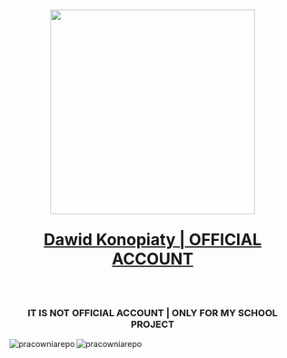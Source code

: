 <h1 align="center">
  <a href="https://github.com/DarkSpine433" target="blank">
    <img style="height:auto;" alt="" src="https://avatars.githubusercontent.com/u/93700087?v=4" width="360" height="360" class="avatar avatar-user width-full border color-bg-default">
    <p><b>Dawid Konopiaty | OFFICIAL ACCOUNT</b></p>
  </a>
</h1> 
<br>
<h3 align="center">IT IS NOT OFFICIAL ACCOUNT <B>|</B> ONLY FOR MY SCHOOL PROJECT</h3>

<img align="center" clear="both" src="https://github-readme-streak-stats.herokuapp.com/?user=pracowniarepo&" alt="pracowniarepo" />

<img align="left" src="https://github-readme-stats.vercel.app/api/top-langs?username=pracowniarepo&show_icons=true&locale=en&layout=compact" alt="pracowniarepo" />



